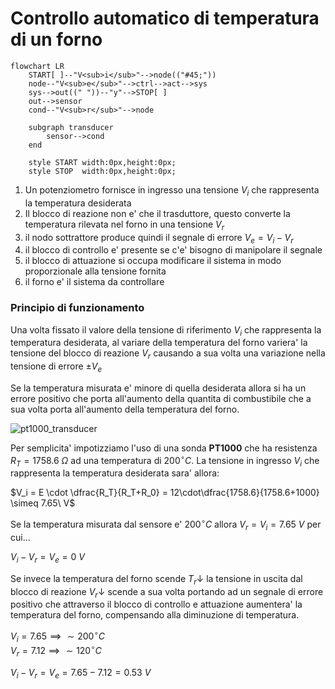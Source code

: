 # Controllo automatico di temperatura di un forno  

```mermaid
flowchart LR
    START[ ]--"V<sub>i</sub>"-->node(("#45;"))
    node--"V<sub>e</sub>"-->ctrl-->act-->sys
    sys-->out((" "))--"y"-->STOP[ ]
    out-->sensor
    cond--"V<sub>r</sub>"-->node

    subgraph transducer
        sensor-->cond
    end

    style START width:0px,height:0px;
    style STOP  width:0px,height:0px;
```

1. Un potenziometro fornisce in ingresso una tensione $V_i$ che rappresenta la temperatura desiderata
2. Il blocco di reazione non e' che il trasduttore, questo converte la temperatura rilevata nel forno in una tensione $V_r$
3. il nodo sottrattore produce quindi il segnale di errore $V_e = V_i - V_r$
4. il blocco di controllo e' presente se c'e' bisogno di manipolare il segnale
5. il blocco di attuazione si occupa modificare il sistema in modo proporzionale alla tensione fornita
6. il forno e' il sistema da controllare 


### Principio di funzionamento  

Una volta fissato il valore della tensione di riferimento $V_i$ che rappresenta la temperatura desiderata, al variare della temperatura del forno variera' la tensione del blocco di reazione $V_r$ causando a sua volta una variazione nella tensione di errore $\pm V_e$  

Se la temperatura misurata e' minore di quella desiderata allora si ha un errore positivo che porta all'aumento della quantita di combustibile che a sua volta porta all'aumento della temperatura del forno.  

![pt1000_transducer](https://github.com/user-attachments/assets/24d53f32-f206-49b4-9fa2-b3533ffd0119)

Per semplicita' impotizziamo l'uso di una sonda **PT1000** che ha resistenza $R_T = 1758.6\ \Omega$ ad una temperatura di $200^\circ C$. La tensione in ingresso $V_i$ che rappresenta la temperatura desiderata sara' allora:  

$V_i = E \cdot \dfrac{R_T}{R_T+R_0} = 12\cdot\dfrac{1758.6}{1758.6+1000} \simeq 7.65\ V$  

Se la temperatura misurata dal sensore e' $200^\circ C$ allora $V_r = V_i = 7.65\ V$ per cui...  

$V_i - V_r = V_e = 0\ V$  

Se invece la temperatura del forno scende $T_r\downarrow$ la tensione in uscita dal blocco di reazione $V_r\downarrow$ scende a sua volta portando ad un segnale di errore positivo che attraverso il blocco di controllo e attuazione aumentera' la temperatura del forno, compensando alla diminuzione di temperatura.  

$V_i = 7.65 \implies \sim 200^\circ C$  
$V_r = 7.12 \implies \sim 120^\circ C$  

$V_i - V_r = V_e = 7.65 - 7.12 = 0.53\ V$  
